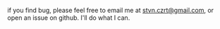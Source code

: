 if you find bug, please feel free to email me at stvn.czrt@gmail.com, or open an issue on github.  I'll do what I can.  
